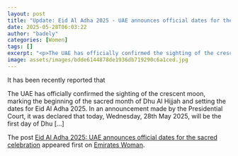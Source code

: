 ```yaml
---
layout: post
title: "Update: Eid Al Adha 2025 - UAE announces official dates for the sacred celebration"
date: 2025-05-28T06:03:22
author: "badely"
categories: [Women]
tags: []
excerpt: "<p>The UAE has officially confirmed the sighting of the crescent moon, marking the beginning of the sacred month of Dhu Al Hijjah and setting the date"
image: assets/images/bdde6144878de1936db719290c6a1ced.jpg
---
```


It has been recently reported that <p>The UAE has officially confirmed the sighting of the crescent moon, marking the beginning of the sacred month of Dhu Al Hijjah and setting the dates for Eid Al Adha 2025. In an announcement made by the Presidential Court, it was declared that today, Wednesday, 28th May 2025, will be the first day of Dhu [&#8230;]</p>
<p>The post <a href="https://emirateswoman.com/eid-al-adha-2025-uae-official-dates/" rel="nofollow">Eid Al Adha 2025: UAE announces official dates for the sacred celebration</a> appeared first on <a href="https://emirateswoman.com" rel="nofollow">Emirates Woman</a>.</p>

